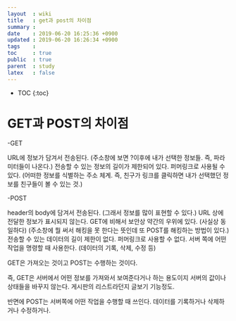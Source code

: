 ```yaml
---
layout  : wiki
title   : get과 post의 차이점
summary : 
date    : 2019-06-20 16:25:36 +0900
updated : 2019-06-20 16:26:34 +0900
tags    : 
toc     : true
public  : true
parent  : study
latex   : false
---
```

* TOC
{:toc}

# GET과 POST의 차이점

-GET

URL에 정보가 담겨서 전송된다. (주소창에 보면 ?이후에 내가 선택한 정보들. 즉, 파라미터들이 나온다.)
전송할 수 있는 정보의 길이가 제한되어 있다.
퍼머링크로 사용될 수 있다. (어떠한 정보를 식별하는 주소 체계. 즉, 친구가 링크를 클릭하면 내가 선택했던 정보를 친구들이 볼 수 있는 것.)

-POST

header의 body에 담겨서 전송된다. (그래서 정보를 많이 표현할 수 있다.)
URL 상에 전달한 정보가 표시되지 않는다.
GET에 비해서 보안상 약간의 우위에 있다. (사실상 동일하다) (주소창에 뭘 써서 해킹을 못 한다는 뜻인데 또 POST를 해킹하는 방법이 있다.)
전송할 수 있는 데이터의 길이 제한이 없다.
퍼머링크로 사용할 수 없다.
서버 쪽에 어떤 작업을 명령할 때 사용한다.
(데이터의 기록, 삭제, 수정 등)

GET은 가져오는 것이고 POST는 수행하는 것이다.

즉, GET은 서버에서 어떤 정보를 가져와서 보여준다거나 하는 용도이지 서버의 값이나 상태들을 바꾸지 않는다. 게시판의 리스트라던지 글보기 기능정도.

반면에 POST는 서버쪽에 어떤 작업을 수행할 때 쓰인다. 데이터를 기록하거나 삭제하거나 수정하거나. 
